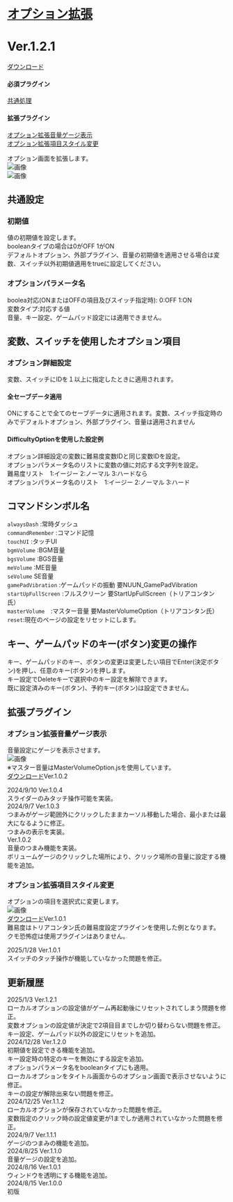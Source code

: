 # [オプション拡張](https://raw.githubusercontent.com/nuun888/MZ/master/NUUN_OptionEx.js)
# Ver.1.2.1
[ダウンロード](https://raw.githubusercontent.com/nuun888/MZ/master/NUUN_OptionEx.js)  
#### 必須プラグイン
[共通処理](https://github.com/nuun888/MZ/blob/master/README/Base.md)  
#### 拡張プラグイン
[オプション拡張音量ゲージ表示](https://github.com/nuun888/MZ/blob/master/NUUN_OptionEx_2.js)  
[オプション拡張項目スタイル変更](https://github.com/nuun888/MZ/blob/master/NUUN_OptionEx_3.js)  

オプション画面を拡張します。  
![画像](img/OptionEx1.png)  
![画像](img/OptionEx2.png)  

## 共通設定

### 初期値
値の初期値を設定します。  
booleanタイプの場合は0がOFF 1がON  
デフォルトオプション、外部プラグイン、音量の初期値を適用させる場合は変数、スイッチ以外初期値適用をtrueに設定してください。  

### オプションパラメータ名
boolea対応(ONまたはOFFの項目及びスイッチ指定時): 0:OFF 1:ON  
変数タイプ:対応する値  
音量、キー設定、ゲームパッド設定には適用できません。  

## 変数、スイッチを使用したオプション項目
### オプション詳細設定
変数、スイッチにIDを１以上に指定したときに適用されます。  

#### 全セーブデータ適用
ONにすることで全てのセーブデータに適用されます。変数、スイッチ指定時のみでデフォルトオプション、外部プラグイン、音量は適用されません  

#### DifficultyOptionを使用した設定例
オプション詳細設定の変数に難易度変数IDと同じ変数IDを設定。  
オプションパラメータ名のリストに変数の値に対応する文字列を設定。  
難易度リスト　1:イージー 2:ノーマル 3:ハードなら  
オプションパラメータ名のリスト　1:イージー 2:ノーマル 3:ハード  

## コマンドシンボル名
`alwaysDash` :常時ダッシュ  
`commandRemember` :コマンド記憶  
`touchUI` :タッチUI  
`bgmVolume` :BGM音量  
`bgsVolume` :BGS音量  
`meVolume` :ME音量  
`seVolume` SE音量  
`gamePadVibration` :ゲームパッドの振動 要NUUN_GamePadVibration  
`startUpFullScreen` :フルスクリーン 要StartUpFullScreen（トリアコンタン氏）  
`masterVolume`　:マスター音量 要MasterVolumeOption（トリアコンタン氏）  
`reset`:現在のページの設定をリセットにします。  

## キー、ゲームパッドのキー(ボタン)変更の操作
キー、ゲームパッドのキー、ボタンの変更は変更したい項目でEnter(決定ボタン)を押し、任意のキー(ボタン)を押します。  
キー設定でDeleteキーで選択中のキー設定を解除できます。  
既に設定済みのキー(ボタン)、予約キー(ボタン)は設定できません。  

## 拡張プラグイン
### オプション拡張音量ゲージ表示
音量設定にゲージを表示させます。  
![画像](img/OptionEx3.png)  
※マスター音量はMasterVolumeOption.jsを使用しています。  
[ダウンロード](https://github.com/nuun888/MZ/blob/master/NUUN_OptionEx_2.js)Ver.1.0.2  

2024/9/10 Ver.1.0.4  
スライダーのみタッチ操作可能を実装。  
2024/9/7 Ver.1.0.3  
つまみがゲージ範囲外にクリックしたままカーソル移動した場合、最小または最大になるように修正。  
つまみの表示を実装。  
Ver.1.0.2   
音量のつまみ機能を実装。  
ボリュームゲージのクリックした場所により、クリック場所の音量に設定する機能を追加。  

### オプション拡張項目スタイル変更
オプションの項目を選択式に変更します。  
![画像](img/OptionEx4.png)  
[ダウンロード](https://github.com/nuun888/MZ/blob/master/NUUN_OptionEx_3.js)Ver.1.0.1  
難易度はトリアコンタン氏の難易度設定プラグインを使用した例となります。  
クモ恐怖症は使用プラグインはありません。  

2025/1/28 Ver.1.0.1  
スイッチのタッチ操作が機能していなかった問題を修正。  

## 更新履歴
2025/1/3 Ver.1.2.1  
ローカルオプションの設定値がゲーム再起動後にリセットされてしまう問題を修正。    
変数オプションの設定値が決定で2項目目までしか切り替わらない問題を修正。  
キー設定、ゲームパッド以外の設定にリセットを追加。  
2024/12/28 Ver.1.2.0  
初期値を設定できる機能を追加。  
キー設定時の特定のキーを無効にする設定を追加。  
オプションパラメータ名をbooleanタイプにも適用。   
ローカルオプションをタイトル画面からのオプション画面で表示させないように修正。  
キーの設定が解除出来ない問題を修正。  
2024/12/25 Ver.1.1.2  
ローカルオプションが保存されていなかった問題を修正。  
変数指定のクリック時の設定値変更が1までしか適用されていなかった問題を修正。  
2024/9/7 Ver.1.1.1  
ゲージのつまみの機能を追加。  
2024/8/25 Ver.1.1.0  
音量ゲージの設定を追加。  
2024/8/16 Ver.1.0.1  
ウィンドウを透明にする機能を追加。  
2024/8/15 Ver.1.0.0  
初版  
